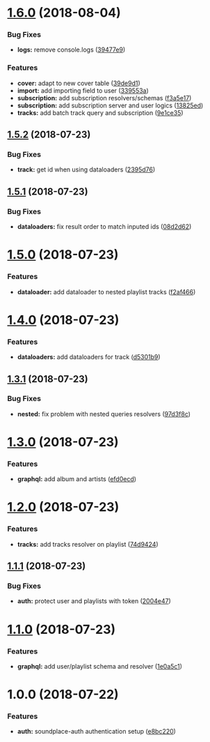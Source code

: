 # [1.6.0](https://github.com/tsirlucas/soundplace-graphql/compare/v1.5.2...v1.6.0) (2018-08-04)


### Bug Fixes

* **logs:** remove console.logs ([39477e9](https://github.com/tsirlucas/soundplace-graphql/commit/39477e9))


### Features

* **cover:** adapt to new cover table ([39de9d1](https://github.com/tsirlucas/soundplace-graphql/commit/39de9d1))
* **import:** add importing field to user ([339553a](https://github.com/tsirlucas/soundplace-graphql/commit/339553a))
* **subscription:** add subscription resolvers/schemas ([f3a5e17](https://github.com/tsirlucas/soundplace-graphql/commit/f3a5e17))
* **subscription:** add subscription server and user logics ([13825ed](https://github.com/tsirlucas/soundplace-graphql/commit/13825ed))
* **tracks:** add batch track query and subscription ([9e1ce35](https://github.com/tsirlucas/soundplace-graphql/commit/9e1ce35))

## [1.5.2](https://github.com/tsirlucas/soundplace-graphql/compare/v1.5.1...v1.5.2) (2018-07-23)


### Bug Fixes

* **track:** get id when using dataloaders ([2395d76](https://github.com/tsirlucas/soundplace-graphql/commit/2395d76))

## [1.5.1](https://github.com/tsirlucas/soundplace-graphql/compare/v1.5.0...v1.5.1) (2018-07-23)


### Bug Fixes

* **dataloaders:** fix result order to match inputed ids ([08d2d62](https://github.com/tsirlucas/soundplace-graphql/commit/08d2d62))

# [1.5.0](https://github.com/tsirlucas/soundplace-graphql/compare/v1.4.0...v1.5.0) (2018-07-23)


### Features

* **dataloader:** add dataloader to nested playlist tracks ([f2af466](https://github.com/tsirlucas/soundplace-graphql/commit/f2af466))

# [1.4.0](https://github.com/tsirlucas/soundplace-graphql/compare/v1.3.1...v1.4.0) (2018-07-23)


### Features

* **dataloaders:** add dataloaders for track ([d5301b9](https://github.com/tsirlucas/soundplace-graphql/commit/d5301b9))

## [1.3.1](https://github.com/tsirlucas/soundplace-graphql/compare/v1.3.0...v1.3.1) (2018-07-23)


### Bug Fixes

* **nested:** fix problem with nested queries resolvers ([97d3f8c](https://github.com/tsirlucas/soundplace-graphql/commit/97d3f8c))

# [1.3.0](https://github.com/tsirlucas/soundplace-graphql/compare/v1.2.0...v1.3.0) (2018-07-23)


### Features

* **graphql:** add album and artists ([efd0ecd](https://github.com/tsirlucas/soundplace-graphql/commit/efd0ecd))

# [1.2.0](https://github.com/tsirlucas/soundplace-graphql/compare/v1.1.1...v1.2.0) (2018-07-23)


### Features

* **tracks:** add tracks resolver on playlist ([74d9424](https://github.com/tsirlucas/soundplace-graphql/commit/74d9424))

## [1.1.1](https://github.com/tsirlucas/soundplace-graphql/compare/v1.1.0...v1.1.1) (2018-07-23)


### Bug Fixes

* **auth:** protect user and playlists with token ([2004e47](https://github.com/tsirlucas/soundplace-graphql/commit/2004e47))

# [1.1.0](https://github.com/tsirlucas/soundplace-graphql/compare/v1.0.0...v1.1.0) (2018-07-23)


### Features

* **graphql:** add user/playlist schema and resolver ([1e0a5c1](https://github.com/tsirlucas/soundplace-graphql/commit/1e0a5c1))

# 1.0.0 (2018-07-22)


### Features

* **auth:** soundplace-auth authentication setup ([e8bc220](https://github.com/tsirlucas/soundplace-graphql/commit/e8bc220))
